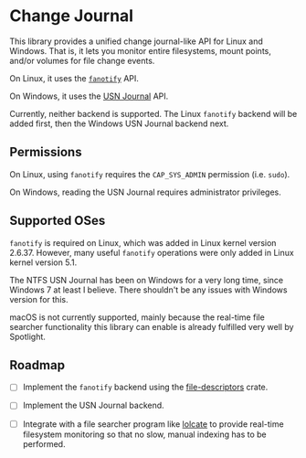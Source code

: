 # Change Journal

This library provides a unified change journal-like API for Linux and Windows.
That is, it lets you monitor entire filesystems, mount points, and/or volumes
for file change events.

On Linux, it uses the [`fanotify`](https://www.man7.org/linux/man-pages/man7/fanotify.7.html) API.

On Windows, it uses the [USN Journal](https://docs.microsoft.com/en-us/windows/win32/fileio/change-journals) API.


Currently, neither backend is supported. 
The Linux `fanotify` backend will be added first, 
then the Windows USN Journal backend next.


## Permissions
On Linux, using `fanotify` requires the `CAP_SYS_ADMIN` permission (i.e. `sudo`).

On Windows, reading the USN Journal requires administrator privileges.


## Supported OSes
`fanotify` is required on Linux, which was added in Linux kernel version 2.6.37.
However, many useful `fanotify` operations were only added in Linux kernel version 5.1.

The NTFS USN Journal has been on Windows for a very long time, since Windows 7 at least I believe.
There shouldn't be any issues with Windows version for this.

macOS is not currently supported, mainly because the real-time file searcher functionality
this library can enable is already fulfilled very well by Spotlight.


## Roadmap
- [ ] Implement the `fanotify` backend using 
the [file-descriptors](https://docs.rs/file-descriptors/0.9.1/file_descriptors/fanotify/struct.FanotifyFileDescriptor.html) crate.

- [ ] Implement the USN Journal backend.

- [ ] Integrate with a file searcher program like [lolcate](https://github.com/ngirard/lolcate-rs)
      to provide real-time filesystem monitoring so that no slow, manual indexing has to be performed.
